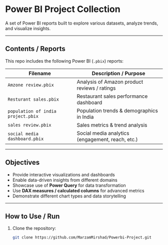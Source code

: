 
#  Power BI Project Collection

A set of Power BI reports built to explore various datasets, analyze trends, and visualize insights.

---

##  Contents / Reports

This repo includes the following Power BI (`.pbix`) reports:

| Filename | Description / Purpose |
|---|---|
| `Amzone review.pbix` | Analysis of Amazon product reviews / ratings |
| `Resturant sales.pbix` | Restaurant sales performance dashboard |
| `population of india project.pbix` | Population trends & demographics in India |
| `sales review.pbix` | Sales metrics & trend analysis |
| `social media dashboard.pbix` | Social media analytics (engagement, reach, etc.) |

---

##  Objectives

- Provide interactive visualizations and dashboards  
- Enable data-driven insights from different domains  
- Showcase use of **Power Query** for data transformation  
- Use **DAX measures / calculated columns** for advanced metrics  
- Demonstrate different chart types and data storytelling  

---

##  How to Use / Run

1. Clone the repository:
   ```bash
   git clone https://github.com/MarzamMirshad/Powerbi-Project.git
